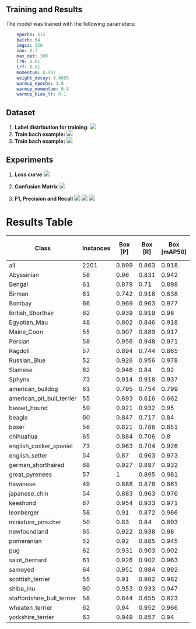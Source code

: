 Training and Results
---

The model was trained with the following parameters:
```yaml
    epochs: 512
    batch: 64
    imgsz: 320
    iou: 0.7
    max_det: 300
    lr0: 0.01
    lrf: 0.01
    momentum: 0.937
    weight_decay: 0.0005
    warmup_epochs: 3.0
    warmup_momentum: 0.8
    warmup_bias_lr: 0.1
```

## Dataset
1. **Label distribution for training:**
   ![](src/labels.jpg)
2. **Train bach example:**
   ![](src/train_batch0.jpg)
3. **Train bach example:**
   ![](src/val_batch0_labels.jpg)

## Experiments

1. **Loss curve**
    ![](src/loss.png)

2. **Confusion Matrix**
![](src/confusion_matrix.png)


3. **F1, Precision and Recall**
![](src/BoxF1_curve.png)
![](src/BoxP_curve.png)
![](src/BoxPR_curve.png)

# Results Table
| Class                      	| Instances 	| Box [P] 	 | Box [R]     	 | Box [mAP50] 	 | Box [mAP50-95] 	 | Mask [P] 	 | Mask [R]     	 | Mask [mAP50] 	 | Mask [mAP50-95] 	 |
|----------------------------	|-----------	|-----------|---------------|---------------|------------------|------------|----------------|----------------|-------------------|
| all                        	| 2201      	| 0.899 	   | 0.863 	       | 0.918 	       | 0.856     	      | 0.899  	   | 0.863 	        | 0.918 	        | 0.81      	       |
| Abyssinian                 	| 58        	| 0.96  	   | 0.831 	       | 0.942 	       | 0.872     	      | 0.96   	   | 0.831 	        | 0.942 	        | 0.814     	       |
| Bengal                     	| 61        	| 0.878 	   | 0.71  	       | 0.898 	       | 0.859     	      | 0.878  	   | 0.71  	        | 0.898 	        | 0.789     	       |
| Birman                     	| 61        	| 0.742 	   | 0.918 	       | 0.838 	       | 0.729     	      | 0.742  	   | 0.918 	        | 0.838 	        | 0.726     	       |
| Bombay                     	| 66        	| 0.969 	   | 0.963 	       | 0.977 	       | 0.928     	      | 0.969  	   | 0.963 	        | 0.977 	        | 0.884     	       |
| British_Shorthair          	| 62        	| 0.939 	   | 0.919 	       | 0.98  	       | 0.957     	      | 0.939  	   | 0.919 	        | 0.98  	        | 0.904     	       |
| Egyptian_Mau               	| 48        	| 0.802 	   | 0.846 	       | 0.918 	       | 0.879     	      | 0.802  	   | 0.846 	        | 0.918 	        | 0.817     	       |
| Maine_Coon                 	| 55        	| 0.907 	   | 0.889 	       | 0.917 	       | 0.855     	      | 0.907  	   | 0.889 	        | 0.917 	        | 0.836     	       |
| Persian                    	| 58        	| 0.956 	   | 0.948 	       | 0.971 	       | 0.92      	      | 0.956  	   | 0.948 	        | 0.971 	        | 0.896     	       |
| Ragdoll                    	| 57        	| 0.894 	   | 0.744 	       | 0.865 	       | 0.802     	      | 0.894  	   | 0.744 	        | 0.865 	        | 0.727     	       |
| Russian_Blue               	| 52        	| 0.926 	   | 0.956 	       | 0.978 	       | 0.917     	      | 0.926  	   | 0.956 	        | 0.978 	        | 0.883     	       |
| Siamese                    	| 62        	| 0.946 	   | 0.84  	       | 0.92  	       | 0.859     	      | 0.927  	   | 0.824 	        | 0.902 	        | 0.783     	       |
| Sphynx                     	| 73        	| 0.914 	   | 0.918 	       | 0.937 	       | 0.859     	      | 0.928  	   | 0.932 	        | 0.951 	        | 0.828     	       |
| american_bulldog           	| 61        	| 0.795 	   | 0.754 	       | 0.799 	       | 0.731     	      | 0.795  	   | 0.754 	        | 0.799 	        | 0.679     	       |
| american_pit_bull_terrier  	| 55        	| 0.693 	   | 0.616 	       | 0.662 	       | 0.599     	      | 0.693  	   | 0.616 	        | 0.662 	        | 0.592     	       |
| basset_hound               	| 59        	| 0.921 	   | 0.932 	       | 0.95  	       | 0.905     	      | 0.921  	   | 0.932 	        | 0.95  	        | 0.836     	       |
| beagle                     	| 60        	| 0.847 	   | 0.717 	       | 0.84  	       | 0.756     	      | 0.866  	   | 0.733 	        | 0.859 	        | 0.738     	       |
| boxer                      	| 56        	| 0.821 	   | 0.786 	       | 0.851 	       | 0.82      	      | 0.821  	   | 0.786 	        | 0.851 	        | 0.75      	       |
| chihuahua                  	| 65        	| 0.884 	   | 0.706 	       | 0.8   	       | 0.749     	      | 0.884  	   | 0.706 	        | 0.8   	        | 0.662     	       |
| english_cocker_spaniel     	| 73        	| 0.963 	   | 0.704 	       | 0.926 	       | 0.842     	      | 0.963  	   | 0.704 	        | 0.926 	        | 0.826     	       |
| english_setter             	| 54        	| 0.87  	   | 0.963 	       | 0.973 	       | 0.898     	      | 0.87   	   | 0.963 	        | 0.973 	        | 0.85      	       |
| german_shorthaired         	| 68        	| 0.927 	   | 0.897 	       | 0.932 	       | 0.815     	      | 0.927  	   | 0.897 	        | 0.932 	        | 0.781     	       |
| great_pyrenees             	| 57        	| 1     	   | 0.895 	       | 0.981 	       | 0.91      	      | 1      	   | 0.895 	        | 0.981 	        | 0.874     	       |
| havanese                   	| 49        	| 0.888 	   | 0.878 	       | 0.861 	       | 0.792     	      | 0.888  	   | 0.878 	        | 0.861 	        | 0.761     	       |
| japanese_chin              	| 54        	| 0.883 	   | 0.963 	       | 0.976 	       | 0.87      	      | 0.866  	   | 0.944 	        | 0.947 	        | 0.801     	       |
| keeshond                   	| 67        	| 0.954 	   | 0.933 	       | 0.971 	       | 0.922     	      | 0.954  	   | 0.933 	        | 0.971 	        | 0.88      	       |
| leonberger                 	| 58        	| 0.91  	   | 0.872 	       | 0.966 	       | 0.922     	      | 0.91   	   | 0.872 	        | 0.966 	        | 0.848     	       |
| miniature_pinscher         	| 50        	| 0.83  	   | 0.84  	       | 0.893 	       | 0.837     	      | 0.83   	   | 0.84  	        | 0.893 	        | 0.77      	       |
| newfoundland               	| 65        	| 0.922 	   | 0.938 	       | 0.98  	       | 0.938     	      | 0.922  	   | 0.938 	        | 0.98  	        | 0.893     	       |
| pomeranian                 	| 52        	| 0.92  	   | 0.885 	       | 0.945 	       | 0.874     	      | 0.92   	   | 0.885 	        | 0.945 	        | 0.818     	       |
| pug                        	| 62        	| 0.931 	   | 0.903 	       | 0.902 	       | 0.878     	      | 0.931  	   | 0.903 	        | 0.902 	        | 0.817     	       |
| saint_bernard              	| 61        	| 0.926 	   | 0.902 	       | 0.963 	       | 0.891     	      | 0.926  	   | 0.902 	        | 0.963 	        | 0.873     	       |
| samoyed                    	| 64        	| 0.951 	   | 0.984 	       | 0.992 	       | 0.938     	      | 0.951  	   | 0.984 	        | 0.992 	        | 0.896     	       |
| scottish_terrier           	| 55        	| 0.91  	   | 0.982 	       | 0.982 	       | 0.918     	      | 0.91   	   | 0.982 	        | 0.982 	        | 0.883     	       |
| shiba_inu                  	| 60        	| 0.953 	   | 0.933 	       | 0.947 	       | 0.901     	      | 0.953  	   | 0.933 	        | 0.947 	        | 0.855     	       |
| staffordshire_bull_terrier 	| 58        	| 0.844 	   | 0.655 	       | 0.823 	       | 0.754     	      | 0.844  	   | 0.655 	        | 0.823 	        | 0.719     	       |
| wheaten_terrier            	| 62        	| 0.94  	   | 0.952 	       | 0.966 	       | 0.9       	      | 0.94   	   | 0.952 	        | 0.966 	        | 0.859     	       |
| yorkshire_terrier          	| 63        	| 0.949 	   | 0.857 	       | 0.94  	       | 0.861     	      | 0.949  	   | 0.857 	        | 0.94  	        | 0.806     	       |
